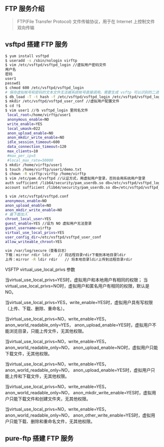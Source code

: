 ## FTP 服务介绍
> FTP(File Transfer Protocol) 文件传输协议，用于在 Internet 上控制文件双向传输

## vsftpd 搭建 FTP 服务
```bash
$ yum install vsftpd
$ useradd -s /sbin/nologin virftp
$ vim /etc/vsftpd/vsftpd_login //虚拟用户密码文件
用户名
密码
user1
passwd1
$ chmod 600 /etc/vsftpd/vsftpd_login
# 保存虚拟帐号和密码的文本文件无法被系统帐号直接调用。需要生成 vsftp 可以识别的二进制 db 的库文件，如果更改了 vsftpd_login 文件，需要重新执行此命令
$ db_load -T -t hash -f /etc/vsftpd/vsftpd_login /etc/vsftpd/vsftpd_login.db // -T 允许应用程序能够将文本文件转译载入数据库。-t 使用 hash 码加密
$ mkdir /etc/vsftpd/vsftpd_user_conf //虚拟用户配置文件
$ cd !$
$ vim user1 //与 vsftpd_login 里同名文件
 local_root=/home/virftp/user1
 anonymous_enable=NO
 write_enable=YES
 local_umask=022
 anon_upload_enable=NO
 anon_mkdir_write_enable=NO
 idle_session_timeout=600
 data_connection_timeout=120
 max_clients=10
 #max_per_ip=5
 #local_max_rate=50000
$ mkdir /home/virftp/user1
$ touch /home/virftp/user1/demo.txt
$ chown -R virftp:virftp /home/virftp
$ vim /etc/pam.d/vsftpd //认证方式，用虚拟用户登录，否则会用系统用户登录
auth sufficient /lib64/security/pam_userdb.so db=/etc/vsftpd/vsftpd_login //上面 db_load 就和 pam_userdb.so（认证的模块）有关
account sufficient /lib64/security/pam_userdb.so db=/etc/vsftpd/vsftpd_login

$ vim /etc/vsftpd/vsftpd.conf
anonymous_enable=NO
anon_upload_enable=NO
anon_mkdir_write_enable=NO
# 最下面加入
chroot_local_user=YES
guest_enable=YES //设为 NO 虚拟用户无法登录
guest_username=virftp
virtual_use_local_privs=YES
user_config_dir=/etc/vsftpd/vsftpd_user_conf
allow_writeable_chroot=YES

vim /var/log/secure（查看日志）
下载：mirror rdir ldir　　// 将远程目录rdir下载到本地目录ldir
上传：mirror -R ldir rdir　　// 将本地目录ldir上传到远程目录rdir
```

VSFTP virtual_use_local_privs 参数
 
当virtual_use_local_privs=YES时，虚拟用户和本地用户有相同的权限；
当virtual_use_local_privs=NO时，虚拟用户和匿名用户有相同的权限，默认是NO。
 
当virtual_use_local_privs=YES，write_enable=YES时，虚拟用户具有写权限（上传、下载、删除、重命名）。
 
当virtual_use_local_privs=NO，write_enable=YES，anon_world_readable_only=YES，
anon_upload_enable=YES时，虚拟用户不能浏览目录，只能上传文件，无其他权限。
 
当virtual_use_local_privs=NO，write_enable=YES，anon_world_readable_only=NO，
anon_upload_enable=NO时，虚拟用户只能下载文件，无其他权限。
 
当virtual_use_local_privs=NO，write_enable=YES，anon_world_readable_only=NO，
anon_upload_enable=YES时，虚拟用户只能上传和下载文件，无其他权限。
 
当virtual_use_local_privs=NO，write_enable=YES，anon_world_readable_only=NO，
anon_mkdir_write_enable=YES时，虚拟用户只能下载文件和创建文件夹，无其他权限。
 
当virtual_use_local_privs=NO，write_enable=YES，anon_world_readable_only=NO，
anon_other_write_enable=YES时，虚拟用户只能下载、删除和重命名文件，无其他权限。


## pure-ftp 搭建 FTP 服务


